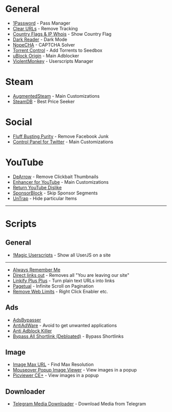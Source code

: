 # General

* [1Password](https://1password.com/downloads/browser-extension) - Pass Manager
* [Clear URLs](https://github.com/ClearURLs/Addon) - Remove Tracking
* [Country Flags & IP Whois](https://webextension.org/listing/country-flags.html?version=0.6.5&type=install) - Show Country Flag
* [Dark Reader](https://darkreader.org/) - Dark Mode
* [NopeCHA](https://nopecha.com/) - CAPTCHA Solver
* [Torrent Control](https://docs.ultra.cc/torrent-clients/remote-torrent-adder-and-torrent-control) - Add Torrents to Seedbox
* [uBlock Origin](https://ublockorigin.com/) - Main Adblocker
* [ViolentMonkey](https://violentmonkey.github.io/) - Userscripts Manager

# Steam

- [AugmentedSteam](https://augmentedsteam.com/) - Main Customizations
- [SteamDB](https://steamdb.info/extension/) - Best Price Seeker

# Social

- [Fluff Busting Purity](https://www.fbpurity.com/) - Remove Facebook Junk
- [Control Panel for Twitter](https://soitis.dev/control-panel-for-twitter) - Main Customizations

# YouTube

* [DeArrow](https://dearrow.ajay.app/) - Remove Clickbait Thumbnails
* [Enhancer for YouTube](https://www.mrfdev.com/enhancer-for-youtube) - Main Customizations
* [Return YouTube Dislike](https://returnyoutubedislike.com/)
* [SponsorBlock](https://sponsor.ajay.app/) - Skip Sponsor Segments
* [UnTrap](https://untrap.app/) - Hide particular Items

---

# Scripts

## General

* [!Magic Userscripts](https://greasyfork.org/en/scripts/421603-magic-userscript-show-site-all-userjs) - Show all UserJS on a site
---
* [Always Remember Me](https://openuserjs.org/scripts/Patabugen/Always_Remember_Me)
* [Direct links out](https://openuserjs.org/scripts/nokeya/Direct_links_out) - Removes all "You are leaving our site"
* [Linkify Plus Plus](https://greasyfork.org/en/scripts/4255-linkify-plus-plus) - Turn plain text URLs into links
* [Pagetual](https://pagetual.hoothin.com/) - Infinite Scroll on Pagination
* [Remove Web Limits](https://greasyfork.org/en/scripts/28497-%E7%BD%91%E9%A1%B5%E9%99%90%E5%88%B6%E8%A7%A3%E9%99%A4-%E6%94%B9) - Right Click Enabler etc.

## Ads

* [AdsBypasser](https://adsbypasser.github.io/)
* [AntiAdWare](https://github.com/handyuserscripts/antiadware) - Avoid to get unwanted applications
* [Anti Adblock Killer](https://reek.github.io/anti-adblock-killer/)
* [Bypass All Shortlink (Debloated)](https://codeberg.org/Amm0ni4/bypass-all-shortlinks-debloated) - Bypass Shortlinks

## Image

* [Image Max URL](https://openuserjs.org/scripts/qsniyg/Image_Max_URL) - Find Max Resolution
* [Mouseover Popup Image Viewer](https://greasyfork.org/en/scripts/394820-mouseover-popup-image-viewer) - View images in a popup
* [Picviewer CE+](https://greasyfork.org/en/scripts/24204-picviewer-ce) - View images in a popup

## Downloader

* [Telegram Media Downloader](https://greasyfork.org/en/scripts/446342-telegram-media-downloader) - Download Media from Telegram
